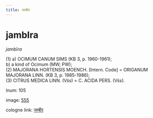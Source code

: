 ```yaml
---
title: जम्बीर
---
```


# jambIra

<i>jambīra</i>  <div n="P" />(1) a) <bot>OCIMUM CANUM SIMS</bot> (KB 3, p. 1960-1961); <div n="lb" />b) a kind of Ocimum (MW; PW); <div n="P" />(2) <bot>MAJORANA HORTENSIS MOENCH.</bot> [Intern. Code] = <bot>ORIGANUM <div n="lb" />MAJORANA LINN.</bot> (KB 3, p. 1985-1986); <div n="P" />(3) <bot>CITRUS MEDICA LINN.</bot> (Vśs) = <bot>C. ACIDA PERS.</bot> (Vśs).

lnum: 105

image: [555](https://www.sanskrit-lexicon.uni-koeln.de/scans/csl-apidev/servepdf.php?dict=snp&page=555)

cologne link: [जम्बीर](https://sanskrit-lexicon.uni-koeln.de/scans/csl-apidev/getword.php?dict=snp&key=जम्बीर)

